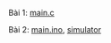 Bài 1: [main.c](./task1/main.c)

Bài 2: [main.ino](./task2/main.ino), [simulator](https://wokwi.com/projects/407205175772628993)
